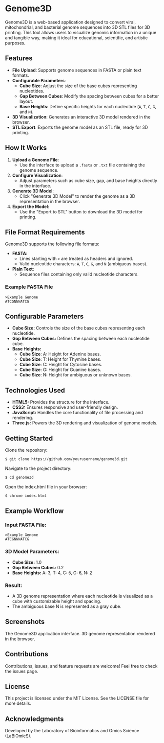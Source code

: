 # Genome3D

Genome3D is a web-based application designed to convert viral, mitochondrial, and bacterial genome sequences into 3D STL files for 3D printing. This tool allows users to visualize genomic information in a unique and tangible way, making it ideal for educational, scientific, and artistic purposes.

## Features

- **File Upload**: Supports genome sequences in FASTA or plain text formats.
- **Configurable Parameters**:
  - **Cube Size**: Adjust the size of the base cubes representing nucleotides.
  - **Gap Between Cubes**: Modify the spacing between cubes for a better layout.
  - **Base Heights**: Define specific heights for each nucleotide (`A`, `T`, `C`, `G`, and `N`).
- **3D Visualization**: Generates an interactive 3D model rendered in the browser.
- **STL Export**: Exports the genome model as an STL file, ready for 3D printing.

## How It Works

1. **Upload a Genome File**:
   - Use the interface to upload a `.fasta` or `.txt` file containing the genome sequence.
2. **Configure Visualization**:
   - Adjust parameters such as cube size, gap, and base heights directly in the interface.
3. **Generate 3D Model**:
   - Click "Generate 3D Model" to render the genome as a 3D representation in the browser.
4. **Export the Model**:
   - Use the "Export to STL" button to download the 3D model for printing.

## File Format Requirements

Genome3D supports the following file formats:

- **FASTA**:
  - Lines starting with `>` are treated as headers and ignored.
  - Valid nucleotide characters: `A`, `T`, `C`, `G`, and `N` (ambiguous bases).
- **Plain Text**:
  - Sequence files containing only valid nucleotide characters.

### Example FASTA File
```plaintext
>Example Genome
ATCGNNNATCG
```

## Configurable Parameters

- **Cube Size:** Controls the size of the base cubes representing each nucleotide.
- **Gap Between Cubes:** Defines the spacing between each nucleotide cube.
- **Base Heights:**
  - **Cube Size**: A: Height for Adenine bases.
  - **Cube Size**: T: Height for Thymine bases.
  - **Cube Size**: C: Height for Cytosine bases.
  - **Cube Size**: G: Height for Guanine bases.
  - **Cube Size**: N: Height for ambiguous or unknown bases.

## Technologies Used
- **HTML5:** Provides the structure for the interface.
- **CSS3:** Ensures responsive and user-friendly design.
- **JavaScript:** Handles the core functionality of file processing and rendering.
- **Three.js:** Powers the 3D rendering and visualization of genome models.

## Getting Started
Clone the repository:

```bash
$ git clone https://github.com/yourusername/genome3d.git
```

Navigate to the project directory:
```bash
$ cd genome3d
```

Open the index.html file in your browser:

```bash
$ chrome index.html
```

## Example Workflow

### Input FASTA File:

```plaintext
>Example Genome
ATCGNNNATCG
```

### 3D Model Parameters:

- **Cube Size:** 1.0
- **Gap Between Cubes:** 0.2
- **Base Heights:** A: 3, T: 4, C: 5, G: 6, N: 2

### Result:

- A 3D genome representation where each nucleotide is visualized as a cube with customizable height and spacing.
- The ambiguous base N is represented as a gray cube.

## Screenshots

The Genome3D application interface.
3D genome representation rendered in the browser.

## Contributions
Contributions, issues, and feature requests are welcome! Feel free to check the issues page.

## License
This project is licensed under the MIT License. See the LICENSE file for more details.

## Acknowledgments
Developed by the Laboratory of Bioinformatics and Omics Science (LaBiOmicS).
